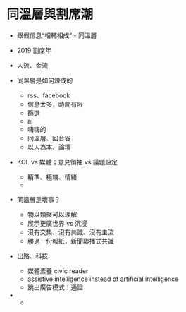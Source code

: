 # 同溫層與割席潮

* 跟假信息“相輔相成” - 同溫層
* 2019 割席年
* 人流、金流



* 同溫層是如何煉成的
  * rss、facebook
  * 信息太多，時間有限
  * 篩選
  * ai
  * 嗨嗨的
  * 同溫層、回音谷
  * 以人為本、論壇
* KOL vs 媒體；意見領袖  vs 議題設定
  * 精準、極端、情緒
  * 
* 同溫層是壞事？
  * 物以類聚可以理解
  * 展示更廣世界 vs 沉浸
  * 沒有交集、沒有共識、沒有主流
  * 勝過一份報紙，新聞聯播式共識
* 出路、科技

  * 媒體素養 civic reader
  * assistive intelligence instead of artificial intelligence
  * 跳出廣告模式：通證

* * 
